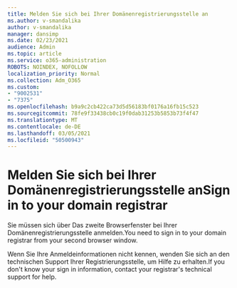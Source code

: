 ```yaml
---
title: Melden Sie sich bei Ihrer Domänenregistrierungsstelle an
ms.author: v-smandalika
author: v-smandalika
manager: dansimp
ms.date: 02/23/2021
audience: Admin
ms.topic: article
ms.service: o365-administration
ROBOTS: NOINDEX, NOFOLLOW
localization_priority: Normal
ms.collection: Adm_O365
ms.custom:
- "9002531"
- "7375"
ms.openlocfilehash: b9a9c2cb422ca73d5d56183bf0176a16fb15c523
ms.sourcegitcommit: 78fe9f33438cb0c19f0dab31253b5853b73f4f47
ms.translationtype: MT
ms.contentlocale: de-DE
ms.lasthandoff: 03/05/2021
ms.locfileid: "50500943"
---
```

# <a name="sign-in-to-your-domain-registrar"></a><span data-ttu-id="35402-102">Melden Sie sich bei Ihrer Domänenregistrierungsstelle an</span><span class="sxs-lookup"><span data-stu-id="35402-102">Sign in to your domain registrar</span></span>

<span data-ttu-id="35402-103">Sie müssen sich über Das zweite Browserfenster bei Ihrer Domänenregistrierungsstelle anmelden.</span><span class="sxs-lookup"><span data-stu-id="35402-103">You need to sign in to your domain registrar from your second browser window.</span></span>

<span data-ttu-id="35402-104">Wenn Sie Ihre Anmeldeinformationen nicht kennen, wenden Sie sich an den technischen Support Ihrer Registrierungsstelle, um Hilfe zu erhalten.</span><span class="sxs-lookup"><span data-stu-id="35402-104">If you don't know your sign in information, contact your registrar's technical support for help.</span></span>